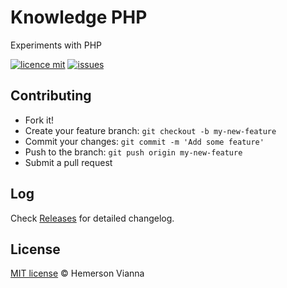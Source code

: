 # Knowledge PHP

Experiments with PHP

[![licence mit](https://img.shields.io/badge/license-MIT-blue.svg?style=flat-square)](http://hemersonvianna.mit-license.org/)
[![issues](https://img.shields.io/github/issues/descco-tools/knowledge-php.svg?style=flat-square)](https://github.com/descco-tools/knowledge-php/issues)

## Contributing

- Fork it!
- Create your feature branch: `git checkout -b my-new-feature`
- Commit your changes: `git commit -m 'Add some feature'`
- Push to the branch: `git push origin my-new-feature`
- Submit a pull request

## Log

Check [Releases](https://github.com/descco-tools/knowledge-php/releases) for detailed changelog.

## License

[MIT license](http://hemersonvianna.mit-license.org/) © Hemerson Vianna